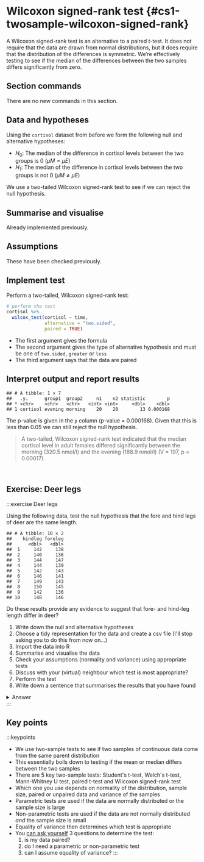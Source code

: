 



# Wilcoxon signed-rank test {#cs1-twosample-wilcoxon-signed-rank}
A Wilcoxon signed-rank test is an alternative to a paired t-test. It does not require that the data are drawn from normal distributions, but it does require that the distribution of the differences is symmetric. We’re effectively testing to see if the median of the differences between the two samples differs significantly from zero.

## Section commands
There are no new commands in this section.

## Data and hypotheses
Using the `cortisol` dataset from before we form the following null and alternative hypotheses:

-	$H_0$: The median of the difference in cortisol levels between the two groups is 0 $(\mu M = \mu E)$
-	$H_1$: The median of the difference in cortisol levels between the two groups is not 0 $(\mu M \neq \mu E)$

We use a two-tailed Wilcoxon signed-rank test to see if we can reject the null hypothesis.

## Summarise and visualise
Already implemented previously.

## Assumptions
These have been checked previously.

## Implement test
Perform a two-tailed, Wilcoxon signed-rank test:


```r
# perform the test
cortisol %>% 
  wilcox_test(cortisol ~ time,
              alternative = "two.sided",
              paired = TRUE)
```

-	The first argument gives the formula
-	The second argument gives the type of alternative hypothesis and must be one of `two.sided`, `greater` or `less` 
-	The third argument says that the data are paired


## Interpret output and report results

```
## # A tibble: 1 × 7
##   .y.      group1  group2     n1    n2 statistic        p
## * <chr>    <chr>   <chr>   <int> <int>     <dbl>    <dbl>
## 1 cortisol evening morning    20    20        13 0.000168
```

The p-value is given in the `p` column (p-value = 0.000168). Given that this is less than 0.05 we can still reject the null hypothesis.

> A two-tailed, Wilcoxon signed-rank test indicated that the median cortisol level in adult females differed significantly between the morning (320.5 nmol/l) and the evening (188.9 nmol/l) (V = 197, p = 0.00017).

<br />

## Exercise: Deer legs
:::exercise
Deer legs

Using the following data, test the null hypothesis that the fore and hind legs of deer are the same length.


```
## # A tibble: 10 × 2
##    hindleg foreleg
##      <dbl>   <dbl>
##  1     142     138
##  2     140     136
##  3     144     147
##  4     144     139
##  5     142     143
##  6     146     141
##  7     149     143
##  8     150     145
##  9     142     136
## 10     148     146
```

Do these results provide any evidence to suggest that fore- and hind-leg length differ in deer?

1. Write down the null and alternative hypotheses
2. Choose a tidy representation for the data and create a csv file (I'll stop asking you to do this from now on...)
3. Import the data into R
4. Summarise and visualise the data
5. Check your assumptions (normality and variance) using appropriate tests
6. Discuss with your (virtual) neighbour which test is most appropriate?
7. Perform the test
8. Write down a sentence that summarises the results that you have found

<details><summary>Answer</summary>

### Hypotheses

$H_0$ : foreleg average (mean or median) $=$ hindleg average (mean or median)

$H_1$ : foreleg average $\neq$ hindleg average

### Import data, summarise and visualise

First of all, we need to get the data into a tidy format (every variable is a column, each observation is a row). Doing this in Excel, and adding a ID gives us:


```r
# load the data
deer <- read_csv("data/examples/cs1-deer.csv")

# have a look
deer
```

```
## # A tibble: 20 × 3
##       id leg     length
##    <dbl> <chr>    <dbl>
##  1     1 hindleg    142
##  2     2 hindleg    140
##  3     3 hindleg    144
##  4     4 hindleg    144
##  5     5 hindleg    142
##  6     6 hindleg    146
##  7     7 hindleg    149
##  8     8 hindleg    150
##  9     9 hindleg    142
## 10    10 hindleg    148
## 11     1 foreleg    138
## 12     2 foreleg    136
## 13     3 foreleg    147
## 14     4 foreleg    139
## 15     5 foreleg    143
## 16     6 foreleg    141
## 17     7 foreleg    143
## 18     8 foreleg    145
## 19     9 foreleg    136
## 20    10 foreleg    146
```

The ordering of the data is important here; the first hindleg row corresponds to the first foreleg row, the second to the second and so on. To indicate this we use an `id` column, where each observation has a unique ID.

Let's look at the data and see what we can see.


```r
# summarise the data
deer %>% 
  select(-id) %>% 
  get_summary_stats(type = "common")
```

```
## # A tibble: 1 × 10
##   variable     n   min   max median   iqr  mean    sd    se    ci
##   <chr>    <dbl> <dbl> <dbl>  <dbl> <dbl> <dbl> <dbl> <dbl> <dbl>
## 1 length      20   136   150    143  5.25  143.  4.01 0.896  1.88
```


```r
# or even summarise by leg type
deer %>% 
  select(-id) %>% 
  group_by(leg) %>% 
  get_summary_stats(type = "common")
```

```
## # A tibble: 2 × 11
##   leg     variable     n   min   max median   iqr  mean    sd    se    ci
##   <chr>   <chr>    <dbl> <dbl> <dbl>  <dbl> <dbl> <dbl> <dbl> <dbl> <dbl>
## 1 foreleg length      10   136   147    142  6.25  141.  4.03  1.27  2.88
## 2 hindleg length      10   140   150    144  5.5   145.  3.40  1.08  2.43
```


```r
# we can also visualise the data
deer %>% 
  ggplot(aes(x = leg, y = length)) +
  geom_boxplot()
```

<img src="cs1-practical-two_sample_wilcoxon_files/figure-html/unnamed-chunk-6-1.png" width="672" />

All of this suggests that there might be a difference between the legs, with hindlegs being longer than forelegs. However, this representation obscures the fact that we have _paired_ data. What we really need to look at is the difference in leg length for each deer and the data by observation:


```r
# create a data set that contains the difference in leg length
leg_diff <- deer %>% 
  pivot_wider(names_from = leg, values_from = length) %>% 
  mutate(leg_diff = hindleg - foreleg)
```


```r
# plot the difference in leg length
leg_diff %>% 
  ggplot(aes(y = leg_diff)) +
  geom_boxplot()
```

<img src="cs1-practical-two_sample_wilcoxon_files/figure-html/unnamed-chunk-8-1.png" width="672" />

Additionally, we can also plot the data by observation:


```r
# plot the data by observation
deer %>% 
  ggplot(aes(x = leg, y = length, group = id)) +
  geom_point() +
  geom_line()
```

<img src="cs1-practical-two_sample_wilcoxon_files/figure-html/unnamed-chunk-9-1.png" width="672" />

This gives us a much clearer picture. It looks as though the hindlegs are about 4 cm longer than the forelegs, on average. It also suggests that our leg differences might not be normally distributed (the data look a bit skewed in the boxplot).

### Assumptions

We need to consider the distribution of the _difference_ in leg lengths rather than the individual distributions.


```r
# perform Shapiro-Wilk test on leg differences
leg_diff %>% 
  shapiro_test(leg_diff)
```

```
## # A tibble: 1 × 3
##   variable statistic      p
##   <chr>        <dbl>  <dbl>
## 1 leg_diff     0.814 0.0212
```

```r
# and create a Q-Q plot
lm_leg_diff <- lm(leg_diff ~ 1,
                  data = leg_diff)


lm_leg_diff %>% 
  resid_panel(plots = "qq")
```

<img src="cs1-practical-two_sample_wilcoxon_files/figure-html/unnamed-chunk-10-1.png" width="672" />

Both our Shapiro-Wilk test and our Q-Q plot suggest that the difference data aren't normally distributed, which rules out a paired t-test. We should therefore consider a paired Wilcoxon test next. Remember that this test requires that the distribution of differences be symmetric, whereas our box-plot from before suggested that the data were very much skewed.

### Conclusions
So, frustratingly, neither of our tests are appropriate for this dataset. The differences in foreleg and hindleg lengths are neither normal enough for a paired t-test nor are they symmetric enough for a Wilcoxon test and we don't have enough data to just use the t-test (we'd need more than 30 points or so). So what do we do in this situation? Well the answer is that there aren't actually any traditional statistical tests that are valid for this dataset as it stands!

There are two options available to someone:

1. try transforming the raw data (take logs, square root, reciprocals) and hope that one of them leads to a modified dataset that satisfies the assumptions of one of the tests we've covered, or
2. use a permutation test approach (which would work but is beyond the scope of this course).

The reason I included this example in the first practical is purely to illustrate how a very simple dataset with an apparently clear message (leg lengths differ within deer) can be intractable. You don't need to have very complex datasets before you go beyond the capabilities of classical statistics.

As Jeremy Clarkson [would put it](https://www.quotes.net/mquote/941330):

> And on that bombshell, it's time to end. Goodnight!

<br />
</details>
:::

## Key points

:::keypoints
- We use two-sample tests to see if two samples of continuous data come from the same parent distribution
- This essentially boils down to testing if the mean or median differs between the two samples
- There are 5 key two-sample tests: Student's t-test, Welch's t-test, Mann-Whitney U test, paired t-test and Wilcoxon signed-rank test
- Which one you use depends on normality of the distribution, sample size, paired or unpaired data and variance of the samples
- Parametric tests are used if the data are normally distributed or the sample size is large
- Non-parametric tests are used if the data are not normally distributed _and_ the sample size is small
- Equality of variance then determines which test is appropriate
- You [can ask yourself](#two-sample-choosing-a-test) 3 questions to determine the test:
    1. is my data paired?
    2. do I need a parametric or non-parametric test
    3. can I assume equality of variance?
:::
